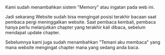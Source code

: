 Kami sudah menambahkan sistem "Memory" atau ingatan pada web ini.

Jadi sekarang Website sudah bisa mengingat posisi terakhir bacaan saat pembaca pergi meninggalkan website. Saat pembaca kembali, pembaca hanya perlu melanjutkan chapter yang terakhir kali dibaca, sebelum mendapat update chapter.

Sebelumnya kami juga sudah menambahkan "Temani aku membaca" yang mana website mengingat chapter mana yang sedang anda baca.